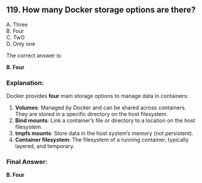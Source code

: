 ## 119. How many Docker storage options are there?
A. Three  
B. Four  
C. TwO  
D. Only one  

The correct answer is:

**B. Four**

### **Explanation:**
Docker provides **four** main storage options to manage data in containers:

1. **Volumes**: Managed by Docker and can be shared across containers. They are stored in a specific directory on the host filesystem.
2. **Bind mounts**: Link a container’s file or directory to a location on the host filesystem.
3. **tmpfs mounts**: Store data in the host system’s memory (not persistent).
4. **Container filesystem**: The filesystem of a running container, typically layered, and temporary.

### **Final Answer:**
**B. Four**
